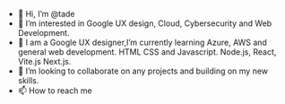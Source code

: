 - 👋 Hi, I’m @tade
- 👀 I’m interested in Google UX design, Cloud, Cybersecurity and Web Development.
- 🌱 I am a Google UX designer,I’m currently learning Azure, AWS and general web development. HTML CSS and Javascript. Node.js, React, Vite.js Next.js.
- 💞️ I’m looking to collaborate on any projects and building on my new skills.
- 📫 How to reach me 

<!---
Cloud, Cyber security and Web Developer. 
--->
